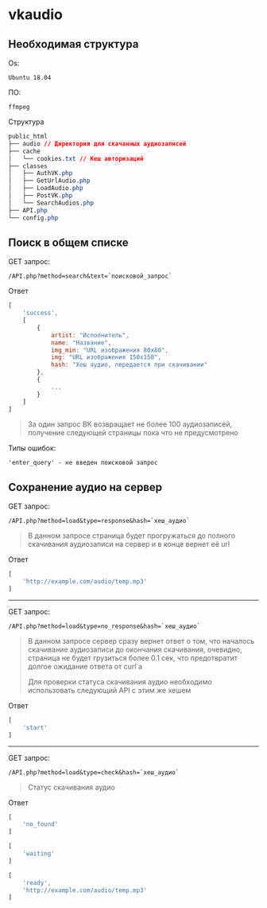 # vkaudio
## Необходимая структура
Os:
```
Ubuntu 18.04
```
ПО:
```
ffmpeg
```
Структура
```css
public_html
├── audio // Директория для скачанных аудиозаписей
├── cache
│   └── cookies.txt // Кеш авторизаций
├── classes
│   ├── AuthVK.php
│   ├── GetUrlAudio.php
│   ├── LoadAudio.php
│   ├── PostVK.php
│   └── SearchAudios.php
├── API.php
└── config.php
```
## Поиск в общем списке
GET запрос:
```
/API.php?method=search&text=`поисковой_запрос`
```
Ответ
```js
[
    'success',
    [
        {
            artist: "Исполнитель",
            name: "Название",
            img_min: "URL изображения 80х80",
            img: "URL изображения 150х150",
            hash: "Хеш аудио, передается при скачивании"
        },
        {
            ...
        }
    ]
]
```
> За один запрос ВК возвращает не более 100 аудиозаписей, получение следующей страницы пока что не предусмотрено

Типы ошибок:

    'enter_query' - не введен поисковой запрос
## Сохранение аудио на сервер
GET запрос:
```
/API.php?method=load&type=response&hash=`хеш_аудио`
```
> В данном запросе страница будет прогружаться до полного
> скачивания аудиозаписи на сервер и в конце вернет её url  

Ответ
```js
[
    'http://example.com/audio/temp.mp3'
]
```
***
GET запрос:
```
/API.php?method=load&type=no_response&hash=`хеш_аудио`
```
> В данном запросе сервер сразу вернет ответ о том, что
> началось скачивание аудиозаписи до окончания скачивания, очевидно, страница не будет грузиться более 0.1 сек,
> что предотвратит долгое ожидание ответа от curl`а
> 
> Для проверки статуса скачивания аудио необходимо использовать следующий API с этим же хешем

Ответ
```js
[
    'start'
]
```
***
GET запрос:
```
/API.php?method=load&type=check&hash=`хеш_аудио`
```
> Cтатус скачивания аудио

Ответ
```js
[
    'no_found'
]
```
```js
[
    'waiting'
]
```
```js
[
    'ready',
    'http://example.com/audio/temp.mp3'
]
```
